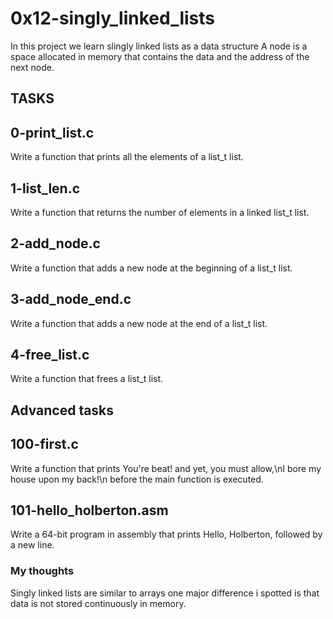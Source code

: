 # 0x12-singly_linked_lists
In this project we learn slingly linked lists as a data structure
A node  is a space allocated in memory that contains the data and the address of the next node.


## TASKS
## 0-print_list.c
Write a function that prints all the elements of a list_t list.

## 1-list_len.c
Write a function that returns the number of elements in a linked list_t list.

## 2-add_node.c
Write a function that adds a new node at the beginning of a list_t list.

## 3-add_node_end.c
Write a function that adds a new node at the end of a list_t list.

## 4-free_list.c
Write a function that frees a list_t list.

## Advanced tasks
## 100-first.c
Write a function that prints You're beat! and yet, you must allow,\nI bore my house upon my back!\n before the main function is executed.

## 101-hello_holberton.asm
Write a 64-bit program in assembly that prints Hello, Holberton, followed by a new line.

### My thoughts
Singly linked lists are similar to arrays one major difference i spotted is that data is not stored continuously in memory.

